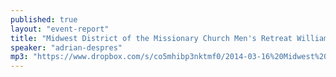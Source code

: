 ```yaml
---
published: true
layout: "event-report"
title: "Midwest District of the Missionary Church Men's Retreat Williamsburg, KS"
speaker: "adrian-despres"
mp3: "https://www.dropbox.com/s/co5mhibp3nktmf0/2014-03-16%20Midwest%20District%20of%20the%20Missionary%20Church%20Men%27s%20Retreat%2C%20KS%20Adrian%20Despres.mp3"
---
```



